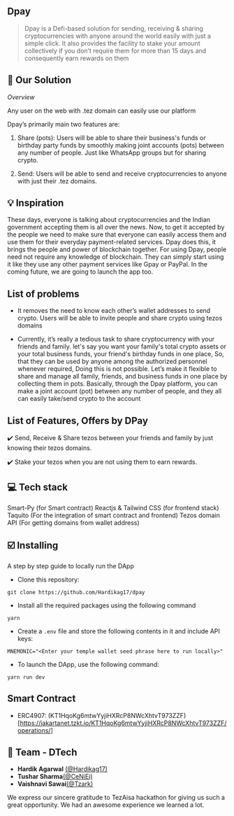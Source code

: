 ## Dpay

> Dpay is a Defi-based solution for sending, receiving & sharing cryptocurrencies with anyone around the world easily with just a simple click. It also provides the facility to stake your amount collectively if you don’t require them for more than 15 days and consequently earn rewards on them

## 🧵 Our Solution

_Overview_

Any user on the web with .tez domain can easily use our platform

Dpay’s primarily main two features are:

1. Share (pots): Users will be able to share their business's funds or birthday party funds by smoothly making joint accounts (pots) between any number of people. Just like WhatsApp groups but for sharing crypto.

2. Send: Users will be able to send and receive cryptocurrencies to anyone with just their .tez domains.

## 💡 Inspiration

These days, everyone is talking about cryptocurrencies and the Indian government accepting them is all over the news. Now, to get it accepted by the people we need to make sure that everyone can easily access them and use them for their everyday payment-related services. Dpay does this, it brings the people and power of blockchain together. For using Dpay, people need not require any knowledge of blockchain. They can simply start using it like they use any other payment services like Gpay or PayPal. In the coming future, we are going to launch the app too.

## List of problems

- It removes the need to know each other’s wallet addresses to send crypto. Users will be able to invite people and share crypto using tezos domains

- Currently, it’s really a tedious task to share cryptocurrency with your friends and family. let's say you want your family's total crypto assets or your total business funds, your friend's birthday funds in one place, So, that they can be used by anyone among the authorized personnel whenever required, Doing this is not possible. Let’s make it flexible to share and manage all family, friends, and business funds in one place by collecting them in pots. Basically, through the Dpay platform, you can make a joint account (pot) between any number of people, and they all can easily take/send crypto to the account

## List of Features, Offers by DPay

✔️ Send, Receive & Share tezos between your friends and family by just knowing their tezos domains.

✔️ Stake your tezos when you are not using them to earn rewards.

## 💻 Tech stack

Smart-Py (for Smart contract)
Reactjs & Tailwind CSS (for frontend stack)
Taquito (For the integration of smart contract and frontend)
Tezos domain API (For getting domains from wallet address)

## ☑️ Installing

A step by step guide to locally run the DApp

- Clone this repository:

```
git clone https://github.com/Hardikag17/dpay
```

- Install all the required packages using the following command

```
yarn
```

- Create a `.env` file and store the following contents in it and include API keys:

```
MNEMONIC="<Enter your temple wallet seed phrase here to run locally>"
```

- To launch the DApp, use the following command:

```
yarn run dev
```

## Smart Contract

- ERC4907: (KT1HqoKg6mtwYyjiHXRcP8NWcXhtvT973ZZF)[https://jakartanet.tzkt.io/KT1HqoKg6mtwYyjiHXRcP8NWcXhtvT973ZZF/operations/]

## 🙌 Team - **DTech**

- **Hardik Agarwal** [(@Hardikag17)](https://github.com/Hardikag17)
- **Tushar Sharma**[(@CeNiEi)](https://github.com/CeNiEi)
- **Vaishnavi Sawai**[(@Tzark)](https://github.com/vaishnavi-sawai)

We express our sincere gratitude to TezAisa hackathon for giving us such a great opportunity. We had an awesome experience we learned a lot.

<br/>
